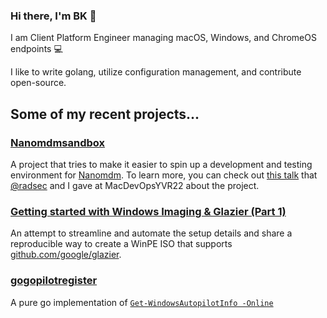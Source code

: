 ### Hi there, I'm BK 👋

I am Client Platform Engineer managing macOS, Windows, and ChromeOS endpoints 💻 

I like to write golang, utilize configuration management, and contribute open-source.

## Some of my recent projects...

### [Nanomdmsandbox](https://github.com/discentem/nanomdmsandbox)

A project that tries to make it easier to spin up a development and testing environment for [Nanomdm](https://github.com/micromdm/nanomdm). To learn more, you can check out [this talk](https://github.com/radsec) that [@radsec](https://github.com/radsec) and I gave at MacDevOpsYVR22 about the project. 

### [Getting started with Windows Imaging & Glazier (Part 1)](https://bkurtz.io/posts/glazier/) 

An attempt to streamline and automate the setup details and share a reproducible way to create a WinPE ISO that supports [github.com/google/glazier](github.com/google/glazier). 

### [gogopilotregister](https://github.com/discentem/gogopilotregister)

A pure go implementation of [`Get-WindowsAutopilotInfo -Online`](https://docs.microsoft.com/en-us/mem/autopilot/add-devices)
